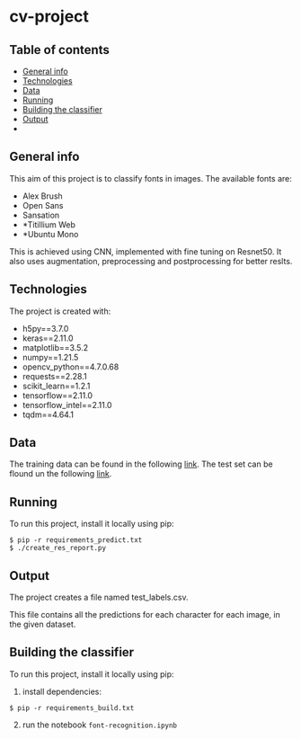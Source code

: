 # cv-project

## Table of contents
* [General info](#general-info)
* [Technologies](#technologies)
* [Data](#Data)
* [Running](#Running)
* [Building the classifier](#Building-the-classifier)
* [Output](#Output)
* 
## General info
This aim of this project is to classify fonts in images. 
The available fonts are: 
* Alex Brush
* Open Sans
* Sansation
* *Titillium Web
* *Ubuntu Mono


This is achieved using CNN, implemented with fine tuning on Resnet50. It also uses augmentation, preprocessing and postprocessing for better reslts.
	
## Technologies
The project is created with:
* h5py==3.7.0
* keras==2.11.0
* matplotlib==3.5.2
* numpy==1.21.5
* opencv_python==4.7.0.68
* requests==2.28.1
* scikit_learn==1.2.1
* tensorflow==2.11.0
* tensorflow_intel==2.11.0
* tqdm==4.64.1

## Data
The training data can be found in the following [link](https://drive.google.com/drive/folders/1jzHYpTwywUYA53nMGHVROSuVO14hEueq?usp=sharing). 
The test set can be flound un the following [link](https://drive.google.com/drive/folders/1hmPI7KaWcv-OLwJEQvMNjbOu9IhU_7CR?usp=sharing).
	
## Running
To run this project, install it locally using pip:

```
$ pip -r requirements_predict.txt
$ ./create_res_report.py
```

## Output
The project creates a file named test_labels.csv.

This file contains all the predictions for each character for each image, in the given dataset.

## Building the classifier
To run this project, install it locally using pip:
1. install dependencies:
```
$ pip -r requirements_build.txt
```
2. run the notebook ```font-recognition.ipynb```
